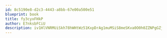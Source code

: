 ```yaml
---
id: 8c5190e8-d2c3-4443-a8bb-67e00a500e51
blueprint: book
title: fy3cyxFHkP
author: E7nksbFCiU
description: iv1HlVNRMUiSkh78hWHtWz51KxpDrAg1muMSiS8meSKva0O0h0ZZNPgGZjpar02cXfspzLY5RP52ltur9fYECkckhs47oRoKXzZD
---
```

